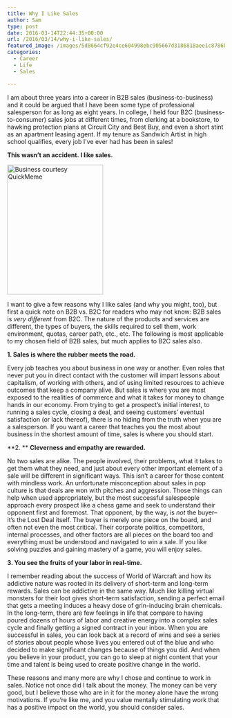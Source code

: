 ```yaml
---
title: Why I Like Sales
author: Sam
type: post
date: 2016-03-14T22:44:35+00:00
url: /2016/03/14/why-i-like-sales/
featured_image: /images/5d8664cf92e4ce604998ebc905667d3186818aee1c8786b9cfd51712eead636e.jpg
categories:
  - Career
  - Life
  - Sales

---
```

I am about three years into a career in B2B sales (business-to-business) and it could be argued that I have been some type of professional salesperson for as long as eight years. In college, I held four B2C (business-to-consumer) sales jobs at different times, from clerking at a bookstore, to hawking protection plans at Circuit City and Best Buy, and even a short stint as an apartment leasing agent. If my tenure as Sandwich Artist in high school qualifies, every job I&#8217;ve ever had has been in sales!

**This wasn&#8217;t an accident. I like sales.**

<img loading="lazy" decoding="async" class="size-medium wp-image-18 alignright" src="/images/5d8664cf92e4ce604998ebc905667d3186818aee1c8786b9cfd51712eead636e-222x300.jpg" alt="Business courtesy QuickMeme" width="222" height="300" srcset="/images/5d8664cf92e4ce604998ebc905667d3186818aee1c8786b9cfd51712eead636e-222x300.jpg 222w, /images/5d8664cf92e4ce604998ebc905667d3186818aee1c8786b9cfd51712eead636e.jpg 500w" sizes="auto, (max-width: 222px) 100vw, 222px" /> 

I want to give a few reasons why I like sales (and why you might, too), but first a quick note on B2B vs. B2C for readers who may not know: B2B sales is _very different_ from B2C. The nature of the products and services are different, the types of buyers, the skills required to sell them, work environment, quotas, career path, etc., etc. The following is most applicable to my chosen field of B2B sales, but much applies to B2C sales also.

**1. Sales is where the rubber meets the road.**

Every job teaches you about business in one way or another. Even roles that never put you in direct contact with the customer will impart lessons about capitalism, of working with others, and of using limited resources to achieve outcomes that keep a company alive. But sales is where you are most exposed to the realities of commerce and what it takes for money to change hands in our economy. From trying to get a prospect&#8217;s initial interest, to running a sales cycle, closing a deal, and seeing customers&#8217; eventual satisfaction (or lack thereof), there is no hiding from the truth when you are a salesperson. If you want a career that teaches you the most about business in the shortest amount of time, sales is where you should start.

**2. ** **Cleverness and empathy are rewarded.**

No two sales are alike. The people involved, their problems, what it takes to get them what they need, and just about every other important element of a sale will be different in significant ways. This isn&#8217;t a career for those content with mindless work. An unfortunate misconception about sales in pop culture is that deals are won with pitches and aggression. Those things can help when used appropriately, but the most successful salespeople approach every prospect like a chess game and seek to understand their opponent first and foremost. That opponent, by the way, is _not_ the buyer&#8211;it&#8217;s the Lost Deal itself. The buyer is merely one piece on the board, and often not even the most critical. Their corporate politics, competitors, internal processes, and other factors are all pieces on the board too and everything must be understood and navigated to win a sale. If you like solving puzzles and gaining mastery of a game, you will enjoy sales.

**3. You see the fruits of your labor in real-time.**

I remember reading about the success of World of Warcraft and how its addictive nature was rooted in its delivery of short-term and long-term rewards. Sales can be addictive in the same way. Much like killing virtual monsters for their loot gives short-term satisfaction, sending a perfect email that gets a meeting induces a heavy dose of grin-inducing brain chemicals. In the long-term, there are few feelings in life that compare to having poured dozens of hours of labor and creative energy into a complex sales cycle and finally getting a signed contract in your inbox. When you are successful in sales, you can look back at a record of wins and see a series of stories about people whose lives you entered out of the blue and who decided to make significant changes because of things you did. And when you believe in your product, you can go to sleep at night content that your time and talent is being used to create positive change in the world.

These reasons and many more are why I chose and continue to work in sales. Notice not once did I talk about the money. The money can be very good, but I believe those who are in it for the money alone have the wrong motivations. If you&#8217;re like me, and you value mentally stimulating work that has a positive impact on the world, you should consider sales.